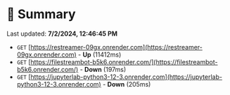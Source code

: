 # 📖 Summary
Last updated: **7/2/2024, 12:46:45 PM**

- `GET` [https://restreamer-09gx.onrender.com](https://restreamer-09gx.onrender.com) - **Up** (11412ms)
- `GET` [https://filestreambot-b5k6.onrender.com/](https://filestreambot-b5k6.onrender.com/) - **Down** (197ms)
- `GET` [https://jupyterlab-python3-12-3.onrender.com](https://jupyterlab-python3-12-3.onrender.com) - **Down** (205ms)
